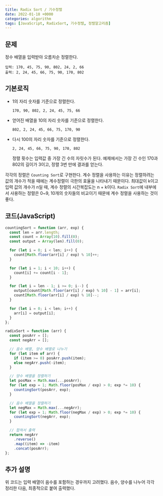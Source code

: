 ```yaml
---
title: Radix Sort / 기수정렬
date: 2022-01-18 +0000
categories: algorithm
tags: [JavaScript, RadixSort, 기수정렬, 정렬알고리즘]
---
```


## 문제

정수 배열을 입력받아 오름차순 정렬한다.

```
입력: 170, 45, 75, 90, 802, 24, 2, 66
출력: 2, 24, 45, 66, 75, 90, 170, 802
```

## 기본로직

- 1의 자리 숫자를 기준으로 정렬한다.
  ```
  170, 90, 802, 2, 24, 45, 75, 66
  ```
- 얻어진 배열을 10의 자리 숫자를 기준으로 정렬한다.
  ```
  802, 2, 24, 45, 66, 75, 170, 90
  ```
- 다시 100의 자리 숫자를 기준으로 정렬한다.
  ```
  2, 24, 45, 66, 75, 90, 170, 802
  ```
  정렬 횟수는 입력값 중 가장 긴 수의 자릿수가 된다.
  예제에서는 가장 긴 수인 170과 802의 길이가 3이고, 정렬 3번 만에 결과를 얻는다.

각각의 정렬은 `Counting Sort`로 구현한다.
계수 정렬을 사용하는 이유는 정렬하려는 값의 개수가 적을 때에는 계수정렬이 극한의 효율을 나타내기 때문이다.
최대값이 k이고 입력 값의 개수가 n일 때, 계수 정렬의 시간복잡도는 n + k이다. `Radix Sort`에 내부에서 사용하는 정렬은 0~9, 10개의 숫자들의 비교이기 때문에 계수 정렬을 사용하는 것이 좋다.

## 코드(JavaScript)

```js
countingSort = function (arr, exp) {
  const len = arr.length;
  const count = Array(10).fill(0);
  const output = Array(len).fill(0);

  for (let i = 0; i < len; i++) {
    count[Math.floor(arr[i] / exp) % 10]++;
  }

  for (let i = 1; i < 10; i++) {
    count[i] += count[i - 1];
  }

  for (let i = len - 1; i >= 0; i--) {
    output[count[Math.floor(arr[i] / exp) % 10] - 1] = arr[i];
    count[Math.floor(arr[i] / exp) % 10]--;
  }

  for (let i = 0; i < len; i++) {
    arr[i] = output[i];
  }
};

radixSort = function (arr) {
  const posArr = [];
  const negArr = [];

  // 음수 배열, 양수 배열로 나누기
  for (let item of arr) {
    if (item >= 0) posArr.push(item);
    else negArr.push(-item);
  }

  // 양수 배열을 정렬하기
  let posMax = Math.max(...posArr);
  for (let exp = 1; Math.floor(posMax / exp) > 0; exp *= 10) {
    countingSort(posArr, exp);
  }

  // 음수 배열을 정렬하기
  let negMax = Math.max(...negArr);
  for (let exp = 1; Math.floor(negMax / exp) > 0; exp *= 10) {
    countingSort(negArr, exp);
  }

  // 합쳐서 출력
  return negArr
    .reverse()
    .map((item) => -item)
    .concat(posArr);
};
```

## 추가 설명

위 코드는 입력 배열이 음수를 포함하는 경우까지 고려했다.
음수, 양수를 나누어 각각 정리한 다음, 최종적으로 붙여 출력했다.
